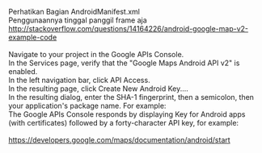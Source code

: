 Perhatikan Bagian AndroidManifest.xml<br/>
Penggunaannya tinggal panggil frame aja<br/>
http://stackoverflow.com/questions/14164226/android-google-map-v2-example-code<br/>
<br/>
    Navigate to your project in the Google APIs Console.<br/>
    In the Services page, verify that the "Google Maps Android API v2" is enabled.<br/>
    In the left navigation bar, click API Access.<br/>
    In the resulting page, click Create New Android Key....<br/>
    In the resulting dialog, enter the SHA-1 fingerprint, then a semicolon, then your application's package name. For example:<br/>
    The Google APIs Console responds by displaying Key for Android apps (with certificates) followed by a forty-character API key, for example:<br/>
<br/>
https://developers.google.com/maps/documentation/android/start